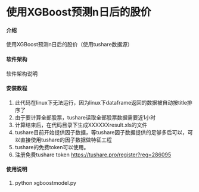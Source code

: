 # 使用XGBoost预测n日后的股价

#### 介绍
使用XGBoost预测n日后的股价（使用tushare数据源）

#### 软件架构
软件架构说明


#### 安装教程

1.  此代码在linux下无法运行，因为linux下dataframe返回的数据被自动按title排序了
2.  由于要计算全部股票，tushare读取全部股票数据需要近1小时
3.  计算结束后，在代码目录下生成XXXXXXresult.xls的文件
4.  tushare目前开始提供因子数据，等tushare因子数据提供的足够多后可以，可以直接使用tushare的因子数据做特征工程
5.  tushare的免费token可以使用。
6.  注册免费tushare token https://tushare.pro/register?reg=286095


#### 使用说明

1.  python xgboostmodel.py
